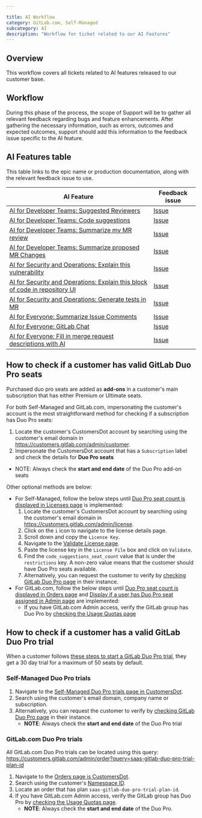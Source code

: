 ```yaml
---

title: AI Workflow
category: GitLab.com, Self-Managed
subcategory: AI
description: "Workflow for ticket related to our AI Features"
---
```




## Overview

This workflow covers all tickets related to AI features released to our customer base.

## Workflow

During this phase of the process, the scope of Support will be to gather all relevant feedback regarding bugs and feature enhancements.
After gathering the necessary information, such as errors, outcomes and expected outcomes, support should add this information to the feedback issue specific to the AI feature.

## AI Features table

This table links to the epic name or production documentation, along with the relevant feedback issue to use.

| AI Feature | Feedback issue |
| ------ | ------ |
| [AI for Developer Teams: Suggested Reviewers](https://docs.gitlab.com/ee/user/project/merge_requests/reviews/#suggested-reviewers) | [Issue](https://gitlab.com/gitlab-org/gitlab/-/issues/375624)    |
| [AI for Developer Teams: Code suggestions](https://docs.gitlab.com/ee/user/project/repository/code_suggestions.html) | [Issue](https://gitlab.com/gitlab-org/gitlab/-/issues/405152)       |
| [AI for Developer Teams: Summarize my MR review](https://gitlab.com/groups/gitlab-org/-/epics/10347) | [Issue](https://gitlab.com/gitlab-org/gitlab/-/issues/408991) |
| [AI for Developer Teams: Summarize proposed MR Changes](https://gitlab.com/groups/gitlab-org/-/epics/10223) | [Issue](https://gitlab.com/gitlab-org/gitlab/-/issues/408726) |
| [AI for Security and Operations: Explain this vulnerability](https://gitlab.com/groups/gitlab-org/-/epics/10284) | [Issue](https://gitlab.com/gitlab-org/gitlab/-/issues/407295) |
|  [AI for Security and Operations: Explain this block of code in repository UI](https://gitlab.com/groups/gitlab-org/-/epics/10218) | [Issue](https://gitlab.com/gitlab-org/gitlab/-/issues/407285#demo) |
| [AI for Security and Operations: Generate tests in MR](https://gitlab.com/groups/gitlab-org/-/epics/10366) | [Issue](https://gitlab.com/gitlab-org/gitlab/-/issues/408995) |
| [AI for Everyone: Summarize Issue Comments](https://gitlab.com/groups/gitlab-org/-/epics/10344) | [Issue](https://gitlab.com/gitlab-org/gitlab/-/issues/407779) |
| [AI for Everyone: GitLab Chat](https://gitlab.com/groups/gitlab-org/-/epics/10220) | [Issue](https://gitlab.com/gitlab-org/gitlab/-/issues/408527)|
| [AI for Everyone: Fill in merge request descriptions with AI](https://gitlab.com/groups/gitlab-org/-/epics/10591) | [Issue](https://gitlab.com/gitlab-org/gitlab/-/issues/416537)|

## How to check if a customer has valid GitLab Duo Pro seats

Purchased duo pro seats are added as **add-ons** in a customer's main subscription that has either Premium or Ultimate seats.

For both Self-Managed and GitLab.com, impersonating the customer's account is the most straightforward method for checking if a subscription has Duo Pro seats:
1. Locate the customer's CustomersDot account by searching using the customer's email domain in https://customers.gitlab.com/admin/customer.
1. Impersonate the CustomersDot account that has a `Subscription` label and check the details for **Duo Pro seats**
  - NOTE: Always check the **start and end date** of the Duo Pro add-on seats

Other optional methods are below:
- For Self-Managed, follow the below steps until [Duo Pro seat count is displayed in Licenses page](https://gitlab.com/gitlab-org/customers-gitlab-com/-/issues/9411) is implemented:
  1. Locate the customer's CustomersDot account by searching using the customer's email domain in https://customers.gitlab.com/admin/license.
  1. Click on the `i` icon to navigate to the license details page.
  1. Scroll down and copy the `License Key`.
  1. Navigate to the [Validate License page](https://customers.gitlab.com/admin/license/validate_license).
  1. Paste the license key in the `License File` box and click on `Validate`.
  1. Find the `code_suggestions_seat_count` value that is under the `restrictions` key. A non-zero value means that the customer should have Duo Pro seats available.
  1. Alternatively, you can request the customer to verify by [checking GitLab Duo Pro page](https://docs.gitlab.com/ee/subscriptions/subscription-add-ons.html#for-self-managed) in their instance.
- For GitLab.com, follow the below steps until [Duo Pro seat count is displayed in Orders page](https://gitlab.com/gitlab-org/customers-gitlab-com/-/issues/9411)
and [Display if a user has Duo Pro seat assigned in Admin page](https://gitlab.com/gitlab-org/gitlab/-/issues/457675) are implemented:
  - If you have GitLab.com Admin access, verify the GitLab group has Duo Pro by [checking the Usage Quotas page](https://docs.gitlab.com/ee/subscriptions/subscription-add-ons.html#for-gitlabcom)

## How to check if a customer has a valid GitLab Duo Pro trial

When a customer follows [these steps to start a GitLab Duo Pro trial](https://docs.gitlab.com/ee/subscriptions/subscription-add-ons.html#start-gitlab-duo-pro-trial), they get a 30 day trial for a maximum of 50 seats by default.

### Self-Managed Duo Pro trials

1. Navigate to the [Self-Managed Duo Pro trials page in CustomersDot](https://customers.gitlab.com/admin/trial).
1. Search using the customer's email domain, company name or subscription.
1. Alternatively, you can request the customer to verify by [checking GitLab Duo Pro page](https://docs.gitlab.com/ee/subscriptions/subscription-add-ons.html#for-self-managed) in their instance.
    - **NOTE**: Always check the **start and end date** of the Duo Pro trial

### GitLab.com Duo Pro trials

All GitLab.com Duo Pro trials can be located using this query: https://customers.gitlab.com/admin/order?query=saas-gitlab-duo-pro-trial-plan-id

1. Navigate to the [Orders page is CustomersDot](https://customers.gitlab.com/admin/order).
1. Search using the customer's [Namespace ID](https://docs.gitlab.com/ee/user/group/#get-the-group-id).
1. Locate an order that has plan `saas-gitlab-duo-pro-trial-plan-id`.
1. If you have GitLab.com Admin access, verify the GitLab group has Duo Pro by [checking the Usage Quotas page](https://docs.gitlab.com/ee/subscriptions/subscription-add-ons.html#for-gitlabcom).
   - **NOTE**: Always check the **start and end date** of the Duo Pro.
